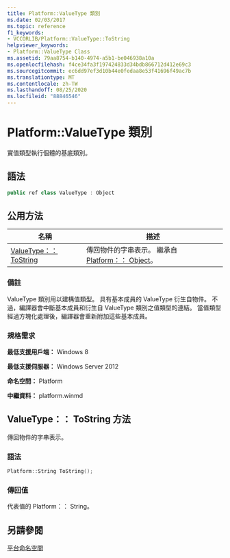```yaml
---
title: Platform::ValueType 類別
ms.date: 02/03/2017
ms.topic: reference
f1_keywords:
- VCCORLIB/Platform::ValueType::ToString
helpviewer_keywords:
- Platform::ValueType Class
ms.assetid: 79aa8754-b140-4974-a5b1-be046938a10a
ms.openlocfilehash: f4ce34fa3f197424833d34bdb866712d412e69c3
ms.sourcegitcommit: ec6dd97ef3d10b44e0fedaa8e53f41696f49ac7b
ms.translationtype: MT
ms.contentlocale: zh-TW
ms.lasthandoff: 08/25/2020
ms.locfileid: "88846546"
---
```

# <a name="platformvaluetype-class"></a>Platform::ValueType 類別

實值類型執行個體的基底類別。

## <a name="syntax"></a>語法

```cpp
public ref class ValueType : Object
```

## <a name="public-methods"></a>公用方法

| 名稱 | 描述 |
|--|--|
| [ValueType：： ToString](#tostring) | 傳回物件的字串表示。 繼承自 [Platform：： Object](../cppcx/platform-object-class.md)。 |

### <a name="remarks"></a>備註

ValueType 類別用以建構值類型。 具有基本成員的 ValueType 衍生自物件。 不過，編譯器會中斷基本成員和衍生自 ValueType 類別之值類型的連結。 當值類型經過方塊化處理後，編譯器會重新附加這些基本成員。

### <a name="requirements"></a>規格需求

**最低支援用戶端：** Windows 8

**最低支援伺服器：** Windows Server 2012

**命名空間：** Platform

**中繼資料：** platform.winmd

## <a name="valuetypetostring-method"></a><a name="tostring"></a> ValueType：： ToString 方法

傳回物件的字串表示。

### <a name="syntax"></a>語法

```cpp
Platform::String ToString();
```

### <a name="return-value"></a>傳回值

代表值的 Platform：： String。

## <a name="see-also"></a>另請參閱

[平台命名空間](../cppcx/platform-namespace-c-cx.md)
